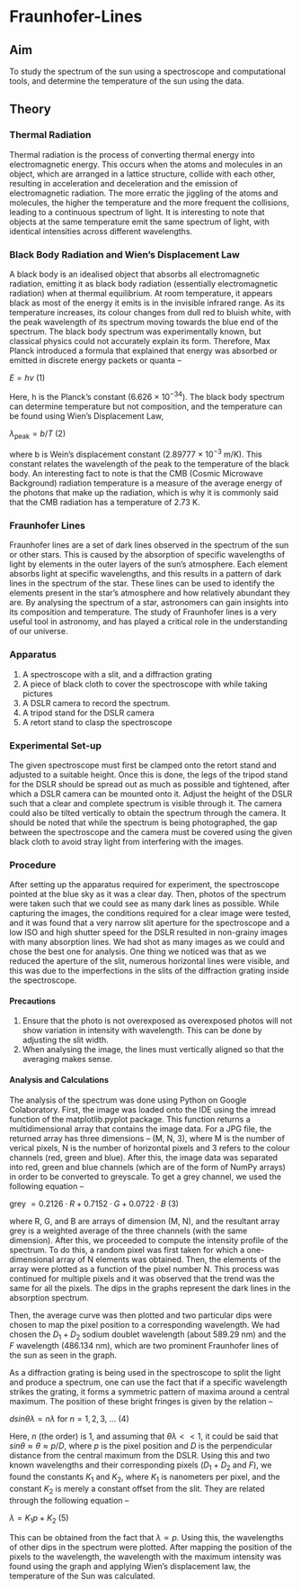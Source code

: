 # Fraunhofer-Lines
## Aim
To study the spectrum of the sun using a spectroscope and computational tools, and determine the
temperature of the sun using the data.

## Theory
### Thermal Radiation
Thermal radiation is the process of converting thermal energy into electromagnetic energy. This
occurs when the atoms and molecules in an object, which are arranged in a lattice structure, collide
with each other, resulting in acceleration and deceleration and the emission of electromagnetic
radiation. The more erratic the jiggling of the atoms and molecules, the higher the temperature
and the more frequent the collisions, leading to a continuous spectrum of light. It is interesting to
note that objects at the same temperature emit the same spectrum of light, with identical intensities
across different wavelengths.

### Black Body Radiation and Wien’s Displacement Law
A black body is an idealised object that absorbs all electromagnetic radiation, emitting it as black
body radiation (essentially electromagnetic radiation) when at thermal equilibrium. At room temperature, it appears black as most of the energy it emits is in the invisible infrared range. As its temperature increases, its colour changes from dull red to bluish white, with the peak wavelength of its spectrum moving towards the blue end of the spectrum. The black body spectrum was experimentally known, but classical physics could not accurately explain its form. Therefore, Max Planck introduced a formula that explained that energy was absorbed or emitted in discrete energy packets or quanta –

$E = hν$ (1)

Here, h is the Planck’s constant ($6.626 \text{ × } 10^{−34}$). The black body spectrum can determine temperature but not composition, and the temperature can be found using Wien’s Displacement Law,

$λ_{\text{peak}} = b/T$ (2)

where b is Wein’s displacement constant ($2.89777 \text{ × } 10^{−3}$ m/K). This constant relates the wavelength of the peak to the temperature of the black body. An interesting fact to note is that the CMB (Cosmic Microwave Background) radiation temperature is a measure of the average energy of the
photons that make up the radiation, which is why it is commonly said that the CMB radiation has
a temperature of 2.73 K.

### Fraunhofer Lines
Fraunhofer lines are a set of dark lines observed in the spectrum of the sun or other stars. This is caused by the absorption of specific wavelengths of light by elements in the outer layers of the sun’s atmosphere. Each element absorbs light at specific wavelengths, and this results in a pattern of dark lines in the spectrum of the star. These lines can be used to identify the elements present in the star’s atmosphere and how relatively abundant they are. By analysing the spectrum of a star, astronomers can gain insights into its composition and temperature. The study of Fraunhofer lines is a very useful tool in astronomy, and has played a critical role in the understanding of our universe.

### Apparatus
1. A spectroscope with a slit, and a diffraction grating
2. A piece of black cloth to cover the spectroscope with while taking pictures
3. A DSLR camera to record the spectrum.
4. A tripod stand for the DSLR camera
5. A retort stand to clasp the spectroscope

### Experimental Set-up
The given spectroscope must first be clamped onto the retort stand and adjusted to a suitable height. Once this is done, the legs of the tripod stand for the DSLR should be spread out as much as possible and tightened, after which a DSLR camera can be mounted onto it. Adjust the height of the DSLR such that a clear and complete spectrum is visible through it. The camera could also be tilted vertically to obtain the spectrum through the camera. It should be noted that while the spectrum is being photographed, the gap between the spectroscope and the camera must be covered using the given black cloth to avoid stray light from interfering with the images.

### Procedure
After setting up the apparatus required for experiment, the spectroscope pointed at the blue sky as it was a clear day. Then, photos of the spectrum were taken such that we could see as many dark lines as possible. While capturing the images, the conditions required for a clear image were tested, and it was found that a very narrow slit aperture for the spectroscope and a low ISO and high shutter speed for the DSLR resulted in non-grainy images with many absorption lines. We had shot as many images as we could and chose the best one for analysis. One thing we noticed was that as we reduced the aperture of the slit, numerous horizontal lines were visible, and this was due to the imperfections in the slits of the diffraction grating inside the spectroscope.

#### Precautions
1. Ensure that the photo is not overexposed as overexposed photos will not show variation in intensity with wavelength. This can be done by adjusting the slit width.
2. When analysing the image, the lines must vertically aligned so that the averaging makes sense.

#### Analysis and Calculations
The analysis of the spectrum was done using Python on Google Colaboratory. First, the image was loaded onto the IDE using the imread function of the matplotlib.pyplot package. This function returns a multidimensional array that contains the image data. For a JPG file, the returned array has three dimensions – (M, N, 3), where M is the number of verical pixels, N is the number of horizontal pixels and 3 refers to the colour channels (red, green and blue). After this, the image data was separated into red, green and blue channels (which are of the form of NumPy arrays) in order to be converted to greyscale. To get a grey channel, we used the following equation –

grey $= 0.2126 · R + 0.7152 · G + 0.0722 · B$ (3)

where R, G, and B are arrays of dimension (M, N), and the resultant array grey is a weighted average of the three channels (with the same dimension). After this, we proceeded to compute the intensity profile of the spectrum. To do this, a random pixel was first taken for which a one-dimensional array of N elements was obtained. Then, the elements of the array were plotted as a function of the pixel number N. This process was continued for multiple pixels and it was observed that the trend was the same for all the pixels. The dips in the graphs represent the dark lines in the absorption spectrum.

Then, the average curve was then plotted and two particular dips were chosen to map the pixel position to a corresponding wavelength. We had chosen the $D_1 + D_2$ sodium doublet wavelength (about 589.29 nm) and the $F$ wavelength (486.134 nm), which are two prominent Fraunhofer lines of the sun as seen in the graph.

As a diffraction grating is being used in the spectroscope to split the light and produce a spectrum, one can use the fact that if a specific wavelength strikes the grating, it forms a symmetric pattern of maxima around a central maximum. The position of these bright fringes is given by the relation –

$d sin θλ = nλ$ for $n = 1, 2, 3,~...$ (4)

Here, $n$ (the order) is 1, and assuming that $θλ << 1$, it could be said that $sin θ ≈ θ ≈ p/D$, where $p$ is the pixel position and $D$ is the perpendicular distance from the central maximum from the DSLR. Using this and two known wavelengths and their corresponding pixels ($D_1 + D_2$ and $F$), we found the constants $K_1$ and $K_2$, where $K_1$ is nanometers per pixel, and the constant $K_2$ is merely a constant offset from the slit. They are related through the following equation –

$λ = K_{1}p + K_{2}$ (5)

This can be obtained from the fact that $λ ∝ p$. Using this, the wavelengths of other dips in the spectrum were plotted. After mapping the position of the pixels to the wavelength, the wavelength with the maximum intensity was found using the graph and applying Wien’s displacement law, the temperature of the Sun was calculated.
